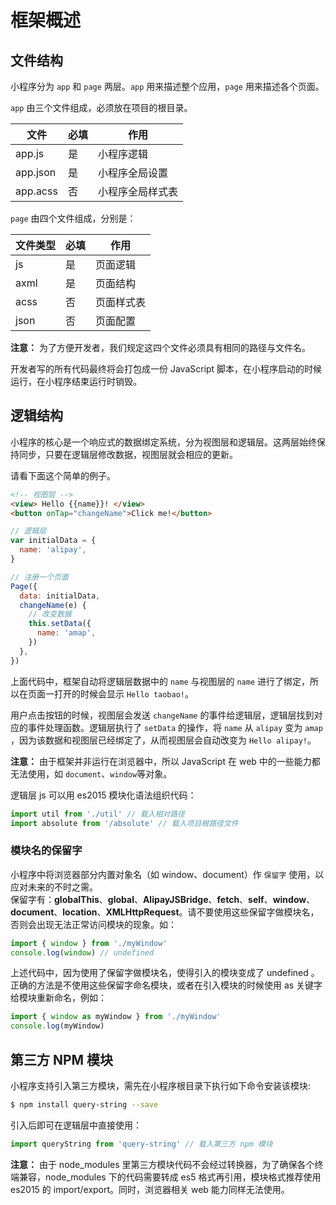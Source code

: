 # 框架概述

## 文件结构

小程序分为 `app` 和 `page` 两层。`app` 用来描述整个应用，`page` 用来描述各个页面。

`app` 由三个文件组成，必须放在项目的根目录。

| 文件     | 必填 | 作用             |
| -------- | ---- | ---------------- |
| app.js   | 是   | 小程序逻辑       |
| app.json | 是   | 小程序全局设置   |
| app.acss | 否   | 小程序全局样式表 |

`page` 由四个文件组成，分别是：

| 文件类型 | 必填 | 作用       |
| -------- | ---- | ---------- |
| js       | 是   | 页面逻辑   |
| axml     | 是   | 页面结构   |
| acss     | 否   | 页面样式表 |
| json     | 否   | 页面配置   |

**注意：** 为了方便开发者，我们规定这四个文件必须具有相同的路径与文件名。

开发者写的所有代码最终将会打包成一份 JavaScript 脚本，在小程序启动的时候运行，在小程序结束运行时销毁。

## 逻辑结构

小程序的核心是一个响应式的数据绑定系统，分为视图层和逻辑层。这两层始终保持同步，只要在逻辑层修改数据，视图层就会相应的更新。

请看下面这个简单的例子。

```html
<!-- 视图层 -->
<view> Hello {{name}}! </view>
<button onTap="changeName">Click me!</button>
```

```javascript
// 逻辑层
var initialData = {
  name: 'alipay',
}

// 注册一个页面
Page({
  data: initialData,
  changeName(e) {
    // 改变数据
    this.setData({
      name: 'amap',
    })
  },
})
```

上面代码中，框架自动将逻辑层数据中的 `name` 与视图层的 `name` 进行了绑定，所以在页面一打开的时候会显示 `Hello taobao!`。

用户点击按钮的时候，视图层会发送 `changeName` 的事件给逻辑层，逻辑层找到对应的事件处理函数。逻辑层执行了 `setData` 的操作，将 `name` 从 `alipay` 变为 `amap` ，因为该数据和视图层已经绑定了，从而视图层会自动改变为 `Hello alipay!`。

**注意：** 由于框架并非运行在浏览器中，所以 JavaScript 在 web 中的一些能力都无法使用，如 `document`、`window`等对象。

逻辑层 js 可以用 es2015 模块化语法组织代码：

```javascript
import util from './util' // 载入相对路径
import absolute from '/absolute' // 载入项目根路径文件
```

### 模块名的保留字

小程序中将浏览器部分内置对象名（如 window、document）作 `保留字` 使用，以应对未来的不时之需。<br />
保留字有：**globalThis**、**global**、**AlipayJSBridge**、**fetch**、**self**、**window**、**document**、**location**、**XMLHttpRequest**。请不要使用这些保留字做模块名，否则会出现无法正常访问模块的现象。如：

```javascript
import { window } from './myWindow'
console.log(window) // undefined
```

上述代码中，因为使用了保留字做模块名，使得引入的模块变成了 undefined 。正确的方法是不使用这些保留字命名模块，或者在引入模块的时候使用 as 关键字给模块重新命名，例如：

```javascript
import { window as myWindow } from './myWindow'
console.log(myWindow)
```

## 第三方 NPM 模块

小程序支持引入第三方模块，需先在小程序根目录下执行如下命令安装该模块:

```bash
$ npm install query-string --save
```

引入后即可在逻辑层中直接使用：

```javascript
import queryString from 'query-string' // 载入第三方 npm 模块
```

**注意：** 由于 node_modules 里第三方模块代码不会经过转换器，为了确保各个终端兼容，node_modules 下的代码需要转成 es5 格式再引用，模块格式推荐使用 es2015 的 import/export。同时，浏览器相关 web 能力同样无法使用。
